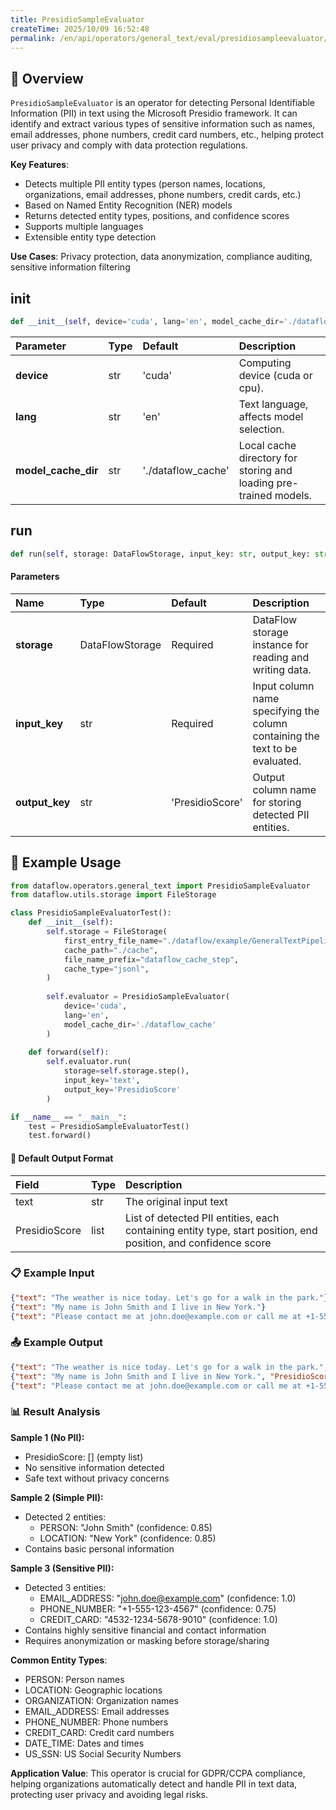 ```yaml
---
title: PresidioSampleEvaluator
createTime: 2025/10/09 16:52:48
permalink: /en/api/operators/general_text/eval/presidiosampleevaluator/
---
```


## 📘 Overview

`PresidioSampleEvaluator` is an operator for detecting Personal Identifiable Information (PII) in text using the Microsoft Presidio framework. It can identify and extract various types of sensitive information such as names, email addresses, phone numbers, credit card numbers, etc., helping protect user privacy and comply with data protection regulations.

**Key Features**:
- Detects multiple PII entity types (person names, locations, organizations, email addresses, phone numbers, credit cards, etc.)
- Based on Named Entity Recognition (NER) models
- Returns detected entity types, positions, and confidence scores
- Supports multiple languages
- Extensible entity type detection

**Use Cases**: Privacy protection, data anonymization, compliance auditing, sensitive information filtering

## __init__

```python
def __init__(self, device='cuda', lang='en', model_cache_dir='./dataflow_cache')
```

| Parameter | Type | Default | Description |
| :--- | :--- | :--- | :--- |
| **device** | str | 'cuda' | Computing device (cuda or cpu). |
| **lang** | str | 'en' | Text language, affects model selection. |
| **model_cache_dir** | str | './dataflow_cache' | Local cache directory for storing and loading pre-trained models. |

## run

```python
def run(self, storage: DataFlowStorage, input_key: str, output_key: str = 'PresidioScore')
```

#### Parameters
| Name | Type | Default | Description |
| :------------- | :---------------- | :---------------- | :----------------- |
| **storage** | DataFlowStorage | Required | DataFlow storage instance for reading and writing data. |
| **input_key** | str | Required | Input column name specifying the column containing the text to be evaluated. |
| **output_key** | str | 'PresidioScore' | Output column name for storing detected PII entities. |

## 🧠 Example Usage
```python
from dataflow.operators.general_text import PresidioSampleEvaluator
from dataflow.utils.storage import FileStorage

class PresidioSampleEvaluatorTest():
    def __init__(self):
        self.storage = FileStorage(
            first_entry_file_name="./dataflow/example/GeneralTextPipeline/presidio_test_input.jsonl",
            cache_path="./cache",
            file_name_prefix="dataflow_cache_step",
            cache_type="jsonl",
        )
        
        self.evaluator = PresidioSampleEvaluator(
            device='cuda',
            lang='en',
            model_cache_dir='./dataflow_cache'
        )
        
    def forward(self):
        self.evaluator.run(
            storage=self.storage.step(),
            input_key='text',
            output_key='PresidioScore'
        )

if __name__ == "__main__":
    test = PresidioSampleEvaluatorTest()
    test.forward()
```

#### 🧾 Default Output Format
| Field | Type | Description |
| :--- | :---- | :---------- |
| text | str | The original input text |
| PresidioScore | list | List of detected PII entities, each containing entity type, start position, end position, and confidence score |

### 📋 Example Input
```json
{"text": "The weather is nice today. Let's go for a walk in the park."}
{"text": "My name is John Smith and I live in New York."}
{"text": "Please contact me at john.doe@example.com or call me at +1-555-123-4567. My credit card number is 4532-1234-5678-9010."}
```

### 📤 Example Output
```json
{"text": "The weather is nice today. Let's go for a walk in the park.", "PresidioScore": []}
{"text": "My name is John Smith and I live in New York.", "PresidioScore": [{"entity_type": "PERSON", "start": 11, "end": 21, "score": 0.85}, {"entity_type": "LOCATION", "start": 37, "end": 45, "score": 0.85}]}
{"text": "Please contact me at john.doe@example.com or call me at +1-555-123-4567. My credit card number is 4532-1234-5678-9010.", "PresidioScore": [{"entity_type": "EMAIL_ADDRESS", "start": 21, "end": 41, "score": 1.0}, {"entity_type": "PHONE_NUMBER", "start": 57, "end": 73, "score": 0.75}, {"entity_type": "CREDIT_CARD", "start": 101, "end": 120, "score": 1.0}]}
```

### 📊 Result Analysis

**Sample 1 (No PII):**
- PresidioScore: [] (empty list)
- No sensitive information detected
- Safe text without privacy concerns

**Sample 2 (Simple PII):**
- Detected 2 entities:
  - PERSON: "John Smith" (confidence: 0.85)
  - LOCATION: "New York" (confidence: 0.85)
- Contains basic personal information

**Sample 3 (Sensitive PII):**
- Detected 3 entities:
  - EMAIL_ADDRESS: "john.doe@example.com" (confidence: 1.0)
  - PHONE_NUMBER: "+1-555-123-4567" (confidence: 0.75)
  - CREDIT_CARD: "4532-1234-5678-9010" (confidence: 1.0)
- Contains highly sensitive financial and contact information
- Requires anonymization or masking before storage/sharing

**Common Entity Types**:
- PERSON: Person names
- LOCATION: Geographic locations
- ORGANIZATION: Organization names
- EMAIL_ADDRESS: Email addresses
- PHONE_NUMBER: Phone numbers
- CREDIT_CARD: Credit card numbers
- DATE_TIME: Dates and times
- US_SSN: US Social Security Numbers

**Application Value**: This operator is crucial for GDPR/CCPA compliance, helping organizations automatically detect and handle PII in text data, protecting user privacy and avoiding legal risks.
